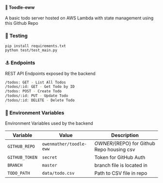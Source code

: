 #### :notebook: Toodle-eww
A basic todo server hosted on AWS Lambda with state management using this Github Repo

### :hammer: Testing
```bash
pip install requirements.txt
python test/test_main.py
```

### :anchor: Endpoints 
REST API Endpoints exposed by the backend

```bash
/todos: GET - List All Todos
/todos/:id: GET - Get Todo by ID
/todos: POST - Create Todo
/todos/:id: PUT - Update Todo
/todos/:id: DELETE - Delete Todo
```


### :flags: Environment Variables
Environment Variables used by the backend


| Variable | Value | Description |
| -------- | ----- | ----- |
| `GITHUB_REPO` | `owenmather/toodle-eww` | ${OWNER}/${REPO} for Github Repo housing csv |
| `GITHUB_TOKEN` | `secret` | Token for GitHub Auth |
| `BRANCH` | `master` | branch file is located in |
| `TODO_PATH` | `data/todo.csv` | Path to CSV file in repo |